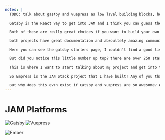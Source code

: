 ```yaml
---
notes: |
  TODO: talk about gastby and vuepress as low level building blocks, how you need to build the thing with them

  Gatsby is the React way to get into JAM and I think you can guess the tech behind Vuepress

  Both of these are really great choices if you want to build your own blog, site or anything else you might want to build with the JAM Stack! But this comes with its own issue, you have to do the building

  both projects have great documentation and absoultely amazing communities! Gatsby even has $3.8M in funding (whatever it means for an open source project to have funding). If you don't want to build your site from the ground up using Gatsby or Vuepress there are a number of starter projects that are designed to be forked.

  Here you can see the gatsby starters page, I couldn't find a good list of vuepress starters so I'm just showing gatsby. So you can go to this site, chose one you like fork it and get going.

  But did you notice this little number up top? there are over 250 starters you can chose from!!!! All of them are reasonably unique but subtly different

  This is where I want to start talking about my project and get into the meat of "JAM for humans"

  So Empress is the JAM Stack project that I have built! Any of you that know me will now that I'm a bit of an Ember nut, and have been since 2011! And you've probably guessed that Empress is Ember's answer to JAM Stack.

  But why does this even exist if Gatsby and Vuepress are so awesome? Well sure it's great that it's in Ember but there is more about it that is unique. The first fundemental difference is that there isn't a single "Empress" that you can install. There are instead a series of different products
---
```


# JAM Platforms

![Gatsby](/images/gatsby-logo.svg) <!-- .element style="width: 200px; height: 200px;" -->
![Vuepress](/images/vuepress-logo.png) <!-- .element style="width: 200px;" -->

![Ember](/images/empress-approaching.png) <!-- .element class="fragment fade-right" style="position: absolute; bottom: 150px; right: 250px;"-->
